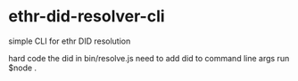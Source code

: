 # ethr-did-resolver-cli
simple CLI for ethr DID resolution

hard code the did in bin/resolve.js
need to add did to command line args
run $node . 
